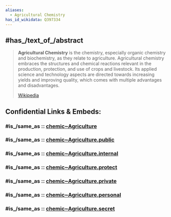 ```yaml
---
aliases:
  - Agricultural Chemistry
has_id_wikidata: Q397334
---
```




## #has_/text_of_/abstract 

> **Agricultural Chemistry** is the chemistry, especially organic chemistry and biochemistry, as they relate to agriculture.   Agricultural chemistry embraces the structures and chemical reactions relevant in the production, protection, and use of crops and livestock. Its applied science and technology aspects are directed towards increasing yields and improving quality, which comes with multiple advantages and disadvantages.
>
> [Wikipedia](https://en.wikipedia.org/wiki/Agricultural%20chemistry)


## Confidential Links & Embeds: 

### #is_/same_as :: [chemic~Agriculture](/_Standards/chemic/chemic~Agriculture.md) 

### #is_/same_as :: [chemic~Agriculture.public](/_public/chemic/chemic~Agriculture.public.md) 

### #is_/same_as :: [chemic~Agriculture.internal](/_internal/chemic/chemic~Agriculture.internal.md) 

### #is_/same_as :: [chemic~Agriculture.protect](/_protect/chemic/chemic~Agriculture.protect.md) 

### #is_/same_as :: [chemic~Agriculture.private](/_private/chemic/chemic~Agriculture.private.md) 

### #is_/same_as :: [chemic~Agriculture.personal](/_personal/chemic/chemic~Agriculture.personal.md) 

### #is_/same_as :: [chemic~Agriculture.secret](/_secret/chemic/chemic~Agriculture.secret.md)

